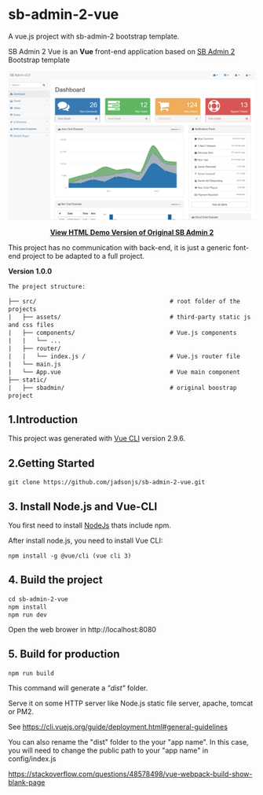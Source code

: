 # sb-admin-2-vue
   A vue.js project with sb-admin-2 bootstrap template.


SB Admin 2 Vue is an **Vue** front-end application based on [SB Admin 2](https://startbootstrap.com/template-overviews/sb-admin-2/) Bootstrap template 


![Screenshot](https://github.com/jadsonjs/sb-admin-2-vue/blob/master/sb-admin-2.png)


<p align="center">
  <strong>
      <a href="https://blackrockdigital.github.io/startbootstrap-sb-admin-2/pages/index.html" target="_blank">View HTML Demo Version of Original SB Admin 2</a>
  </strong>
</p>


This project has no communication with back-end, it is just a generic font-end project to be adapted to a full project.


**Version 1.0.0**


	The project structure:
	
```
├── src/                                      # root folder of the projects
|   ├── assets/                               # third-party static js and css files                       
|   ├── components/                           # Vue.js components
|   |   └── ...       
|   ├── router/                               
|   |   └── index.js /                        # Vue.js router file
|   └── main.js                               
|   └── App.vue                               # Vue main component 
├── static/
|   ├── sbadmin/                              # original boostrap project
```




## 1.Introduction

This project was generated with [Vue CLI](https://cli.vuejs.org/) version 2.9.6.


## 2.Getting Started

```
git clone https://github.com/jadsonjs/sb-admin-2-vue.git
```

## 3. Install Node.js and Vue-CLI

You first need to install [NodeJs](https://nodejs.org/en/) thats include npm. 

After install node.js, you need to install Vue CLI:

```
npm install -g @vue/cli (vue cli 3)

```

## 4. Build the project

```
cd sb-admin-2-vue
npm install
npm run dev
```

Open the web brower in http://localhost:8080


## 5. Build for production

```
npm run build
```

This command will generate a *_"dist"_* folder.

Serve it on some HTTP server like Node.js static file server, apache, tomcat or PM2.

See https://cli.vuejs.org/guide/deployment.html#general-guidelines

You can also rename the "dist" folder to the your "app name".
In this case, you will need to change the public path to your "app name" in config/index.js

https://stackoverflow.com/questions/48578498/vue-webpack-build-show-blank-page




